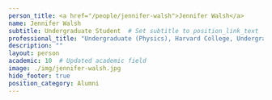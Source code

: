 ```yaml
---
person_title: <a href="/people/jennifer-walsh">Jennifer Walsh</a>
name: Jennifer Walsh
subtitle: Undergraduate Student  # Set subtitle to position_link_text
professional_title: "Undergraduate (Physics), Harvard College, Undergraduate Researcher (2017)"
description: ""
layout: person
academic: 10  # Updated academic field
image: ./img/jennifer-walsh.jpg
hide_footer: true
position_category: Alumni
---
```

